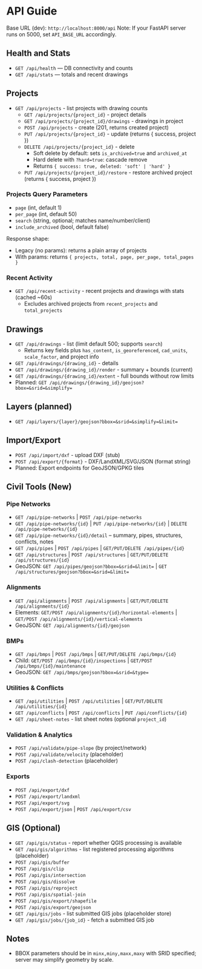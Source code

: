# API Guide

Base URL (dev): `http://localhost:8000/api`
Note: If your FastAPI server runs on 5000, set `API_BASE_URL` accordingly.

## Health and Stats
- `GET /api/health` — DB connectivity and counts
- `GET /api/stats` — totals and recent drawings

## Projects
- `GET /api/projects` - list projects with drawing counts
  - `GET /api/projects/{project_id}` - project details
  - `GET /api/projects/{project_id}/drawings` - drawings in project
  - `POST /api/projects` - create (201, returns created project)
  - `PUT /api/projects/{project_id}` - update (returns { success, project })
  - `DELETE /api/projects/{project_id}` - delete
    - Soft delete by default: sets `is_archived=true` and `archived_at`
    - Hard delete with `?hard=true`: cascade remove
    - Returns `{ success: true, deleted: 'soft' | 'hard' }`
  - `PUT /api/projects/{project_id}/restore` - restore archived project (returns { success, project })

### Projects Query Parameters
- `page` (int, default 1)
- `per_page` (int, default 50)
- `search` (string, optional; matches name/number/client)
- `include_archived` (bool, default false)

Response shape:
- Legacy (no params): returns a plain array of projects
- With params: returns `{ projects, total, page, per_page, total_pages }`

### Recent Activity
- `GET /api/recent-activity` - recent projects and drawings with stats (cached ~60s)
  - Excludes archived projects from `recent_projects` and `total_projects`

## Drawings
- `GET /api/drawings` - list (limit default 500; supports `search`)
  - Returns key fields plus `has_content`, `is_georeferenced`, `cad_units`, `scale_factor`, and project info
- `GET /api/drawings/{drawing_id}` - details
- `GET /api/drawings/{drawing_id}/render` - summary + bounds (current)
- `GET /api/drawings/{drawing_id}/extent` - full bounds without row limits
- Planned: `GET /api/drawings/{drawing_id}/geojson?bbox=&srid=&simplify=`

## Layers (planned)
- `GET /api/layers/{layer}/geojson?bbox=&srid=&simplify=&limit=`

## Import/Export
- `POST /api/import/dxf` - upload DXF (stub)
- `POST /api/export/{format}` - DXF/LandXML/SVG/JSON (format string)
- Planned: Export endpoints for GeoJSON/GPKG tiles

## Civil Tools (New)

### Pipe Networks
- `GET /api/pipe-networks` | `POST /api/pipe-networks`
- `GET /api/pipe-networks/{id}` | `PUT /api/pipe-networks/{id}` | `DELETE /api/pipe-networks/{id}`
- `GET /api/pipe-networks/{id}/detail` – summary, pipes, structures, conflicts, notes
- `GET /api/pipes` | `POST /api/pipes` | `GET/PUT/DELETE /api/pipes/{id}`
- `GET /api/structures` | `POST /api/structures` | `GET/PUT/DELETE /api/structures/{id}`
- GeoJSON: `GET /api/pipes/geojson?bbox=&srid=&limit=` | `GET /api/structures/geojson?bbox=&srid=&limit=`

### Alignments
- `GET /api/alignments` | `POST /api/alignments` | `GET/PUT/DELETE /api/alignments/{id}`
- Elements: `GET/POST /api/alignments/{id}/horizontal-elements` | `GET/POST /api/alignments/{id}/vertical-elements`
- GeoJSON: `GET /api/alignments/{id}/geojson`

### BMPs
- `GET /api/bmps` | `POST /api/bmps` | `GET/PUT/DELETE /api/bmps/{id}`
- Child: `GET/POST /api/bmps/{id}/inspections` | `GET/POST /api/bmps/{id}/maintenance`
- GeoJSON: `GET /api/bmps/geojson?bbox=&srid=&type=`

### Utilities & Conflicts
- `GET /api/utilities` | `POST /api/utilities` | `GET/PUT/DELETE /api/utilities/{id}`
- `GET /api/conflicts` | `POST /api/conflicts` | `PUT /api/conflicts/{id}`
- `GET /api/sheet-notes` - list sheet notes (optional `project_id`)

### Validation & Analytics
- `POST /api/validate/pipe-slope` (by project/network)
- `POST /api/validate/velocity` (placeholder)
- `POST /api/clash-detection` (placeholder)

### Exports
- `POST /api/export/dxf`
- `POST /api/export/landxml`
- `POST /api/export/svg`
- `POST /api/export/json` | `POST /api/export/csv`

## GIS (Optional)
- `GET /api/gis/status` - report whether QGIS processing is available
- `GET /api/gis/algorithms` - list registered processing algorithms (placeholder)
- `POST /api/gis/buffer`
- `POST /api/gis/clip`
- `POST /api/gis/intersection`
- `POST /api/gis/dissolve`
- `POST /api/gis/reproject`
- `POST /api/gis/spatial-join`
- `POST /api/gis/export/shapefile`
- `POST /api/gis/export/geojson`
- `GET /api/gis/jobs` - list submitted GIS jobs (placeholder store)
- `GET /api/gis/jobs/{job_id}` - fetch a submitted GIS job

## Notes
- BBOX parameters should be in `minx,miny,maxx,maxy` with SRID specified; server may simplify geometry by scale.



